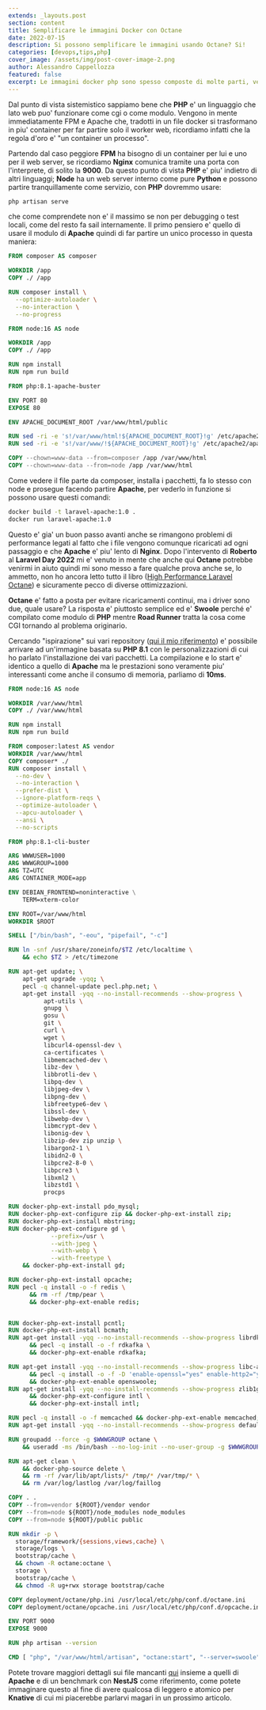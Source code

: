 ```yaml
---
extends: _layouts.post
section: content
title: Semplificare le immagini Docker con Octane
date: 2022-07-15
description: Si possono semplificare le immagini usando Octane? Si!
categories: [devops,tips,php]
cover_image: /assets/img/post-cover-image-2.png
author: Alessandro Cappellozza
featured: false
excerpt: Le immagini docker php sono spesso composte di molte parti, vediamo come semplificarle.
---
```


Dal punto di vista sistemistico sappiamo bene che **PHP** e' un linguaggio che lato web puo' funzionare come cgi o come modulo. Vengono in mente immediatamente FPM e Apache che, tradotti in un file docker si trasformano in piu' container per far partire solo il worker web, ricordiamo infatti che la regola d'oro e' "un container un processo".

Partendo dal caso peggiore **FPM** ha bisogno di un container per lui e uno per il web server, se ricordiamo **Nginx** comunica tramite una porta con l'interprete, di solito la **9000**. Da questo punto di vista **PHP** e' piu' indietro di altri linguaggi; **Node** ha un web server interno come pure **Python** e possono partire tranquillamente come servizio, con **PHP** dovremmo usare:

```bash
php artisan serve
```

che come comprendete non e' il massimo se non per debugging o test locali, come del resto fa sail internamente. Il primo pensiero e' quello di usare il modulo di **Apache** quindi di far partire un unico processo in questa maniera:

```dockerfile
FROM composer AS composer

WORKDIR /app
COPY ./ /app

RUN composer install \
  --optimize-autoloader \
  --no-interaction \
  --no-progress

FROM node:16 AS node

WORKDIR /app
COPY ./ /app

RUN npm install
RUN npm run build

FROM php:8.1-apache-buster

ENV PORT 80
EXPOSE 80

ENV APACHE_DOCUMENT_ROOT /var/www/html/public

RUN sed -ri -e 's!/var/www/html!${APACHE_DOCUMENT_ROOT}!g' /etc/apache2/sites-available/*.conf
RUN sed -ri -e 's!/var/www/!${APACHE_DOCUMENT_ROOT}!g' /etc/apache2/apache2.conf /etc/apache2/conf-available/*.conf

COPY --chown=www-data --from=composer /app /var/www/html
COPY --chown=www-data --from=node /app /var/www/html
```

Come vedere il file parte da composer, installa i pacchetti, fa lo stesso con node e prosegue facendo partire **Apache**, per vederlo in funzione si possono usare questi comandi:

```bash
docker build -t laravel-apache:1.0 .
docker run laravel-apache:1.0
```

Questo e' gia' un buon passo avanti anche se rimangono problemi di performance legati al fatto che i file vengono comunque ricaricati ad ogni passaggio e che **Apache** e' piu' lento di **Nginx**. Dopo l'intervento di **Roberto** al **Laravel Day 2022** mi e' venuto in mente che anche qui **Octane** potrebbe venirmi in aiuto quindi mi sono messo a fare qualche prova anche se, lo ammetto, non ho ancora letto tutto il libro ([High Performance Laravel Octane](https://www.amazon.it/High-Performance-Laravel-Octane-asynchronous-ebook/dp/B0BJ4XS8VT/)) e sicuramente pecco di diverse ottimizzazioni.


**Octane** e' fatto a posta per evitare ricaricamenti continui, ma i driver sono due, quale usare? La risposta e' piuttosto semplice ed e' **Swoole** perché e' compilato come modulo di **PHP** mentre **Road Runner** tratta la cosa come CGI tornando al problema originario.

Cercando "ispirazione" sui vari repository ([qui il mio riferimento](https://github.com/exaco/laravel-octane-dockerfile/blob/main/Dockerfile)) e' possibile arrivare ad un'immagine basata su **PHP 8.1** con le personalizzazioni di cui ho parlato l'installazione dei vari pacchetti. La compilazione e lo start e' identico a quello di **Apache** ma le prestazioni sono veramente piu' interessanti come anche il consumo di memoria, parliamo di **10ms**.

```dockerfile
FROM node:16 AS node

WORKDIR /var/www/html
COPY ./ /var/www/html

RUN npm install
RUN npm run build

FROM composer:latest AS vendor
WORKDIR /var/www/html
COPY composer* ./
RUN composer install \
  --no-dev \
  --no-interaction \
  --prefer-dist \
  --ignore-platform-reqs \
  --optimize-autoloader \
  --apcu-autoloader \
  --ansi \
  --no-scripts

FROM php:8.1-cli-buster

ARG WWWUSER=1000
ARG WWWGROUP=1000
ARG TZ=UTC
ARG CONTAINER_MODE=app

ENV DEBIAN_FRONTEND=noninteractive \
    TERM=xterm-color

ENV ROOT=/var/www/html
WORKDIR $ROOT

SHELL ["/bin/bash", "-eou", "pipefail", "-c"]

RUN ln -snf /usr/share/zoneinfo/$TZ /etc/localtime \
    && echo $TZ > /etc/timezone

RUN apt-get update; \
    apt-get upgrade -yqq; \
    pecl -q channel-update pecl.php.net; \
    apt-get install -yqq --no-install-recommends --show-progress \
          apt-utils \
          gnupg \
          gosu \
          git \
          curl \
          wget \
          libcurl4-openssl-dev \
          ca-certificates \
          libmemcached-dev \
          libz-dev \
          libbrotli-dev \
          libpq-dev \
          libjpeg-dev \
          libpng-dev \
          libfreetype6-dev \
          libssl-dev \
          libwebp-dev \
          libmcrypt-dev \
          libonig-dev \
          libzip-dev zip unzip \
          libargon2-1 \
          libidn2-0 \
          libpcre2-8-0 \
          libpcre3 \
          libxml2 \
          libzstd1 \
          procps

RUN docker-php-ext-install pdo_mysql;
RUN docker-php-ext-configure zip && docker-php-ext-install zip;
RUN docker-php-ext-install mbstring;
RUN docker-php-ext-configure gd \
            --prefix=/usr \
            --with-jpeg \
            --with-webp \
            --with-freetype \
    && docker-php-ext-install gd;

RUN docker-php-ext-install opcache;
RUN pecl -q install -o -f redis \
      && rm -rf /tmp/pear \
      && docker-php-ext-enable redis;


RUN docker-php-ext-install pcntl;
RUN docker-php-ext-install bcmath;
RUN apt-get install -yqq --no-install-recommends --show-progress librdkafka-dev \
      && pecl -q install -o -f rdkafka \
      && docker-php-ext-enable rdkafka;

RUN apt-get install -yqq --no-install-recommends --show-progress libc-ares-dev \
      && pecl -q install -o -f -D 'enable-openssl="yes" enable-http2="yes" enable-swoole-curl="yes" enable-mysqlnd="yes" enable-cares="yes"' openswoole \
      && docker-php-ext-enable openswoole; 
RUN apt-get install -yqq --no-install-recommends --show-progress zlib1g-dev libicu-dev g++ \
      && docker-php-ext-configure intl \
      && docker-php-ext-install intl;

RUN pecl -q install -o -f memcached && docker-php-ext-enable memcached;
RUN apt-get install -yqq --no-install-recommends --show-progress default-mysql-client;

RUN groupadd --force -g $WWWGROUP octane \
    && useradd -ms /bin/bash --no-log-init --no-user-group -g $WWWGROUP -u $WWWUSER octane

RUN apt-get clean \
    && docker-php-source delete \
    && rm -rf /var/lib/apt/lists/* /tmp/* /var/tmp/* \
    && rm /var/log/lastlog /var/log/faillog

COPY . .
COPY --from=vendor ${ROOT}/vendor vendor
COPY --from=node ${ROOT}/node_modules node_modules
COPY --from=node ${ROOT}/public public

RUN mkdir -p \
  storage/framework/{sessions,views,cache} \
  storage/logs \
  bootstrap/cache \
  && chown -R octane:octane \
  storage \
  bootstrap/cache \
  && chmod -R ug+rwx storage bootstrap/cache

COPY deployment/octane/php.ini /usr/local/etc/php/conf.d/octane.ini
COPY deployment/octane/opcache.ini /usr/local/etc/php/conf.d/opcache.ini

ENV PORT 9000
EXPOSE 9000

RUN php artisan --version

CMD [ "php", "/var/www/html/artisan", "octane:start", "--server=swoole", "--host=0.0.0.0", "--port=9000" ]
```

Potete trovare maggiori dettagli sui file mancanti [qui](https://github.com/eppak/scaleway-serverless-container) insieme a quelli di **Apache** e di un benchmark con **NestJS** come riferimento, come potete immaginare questo al fine di avere qualcosa di leggero e atomico per **Knative** di cui mi piacerebbe parlarvi magari in un prossimo articolo.
